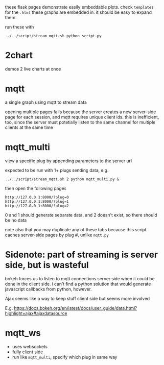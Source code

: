 these flask pages demonstrate easily embeddable plots. check `templates` for the
`.html` these graphs are embedded in. it should be easy to expand them.

run these with

```
../../script/stream_mqtt.sh python script.py
```

# 2chart

demos 2 live charts at once

# mqtt

a single graph using mqtt to stream data

opening multiple pages fails because the server creates a new server-side page
for each session, and mqtt requires unique client ids. this is inefficient, too,
since the server must potetially listen to the same channel for multiple clients
at the same time

# mqtt_multi

view a specific plug by appending parameters to the server url

expected to be run with 1+ plugs sending data, e.g.

```
../../script/stream_mqtt.sh 2 python mqtt_multi.py &
```

then open the following pages

```
http://127.0.0.1:8000/?plug=0
http://127.0.0.1:8000/?plug=1
http://127.0.0.1:8000/?plug=2
```

0 and 1 should generate separate data, and 2 doesn't exist, so there should be
no data

note also that you may duplicate any of these tabs because this script caches
server-side pages by plug #, unlike `mqtt.py`

# Sidenote: part of streaming is server side, but is wasteful

bokeh forces us to listen to mqtt connections server side when it could be done
in the client side. i can't find a python solution that would generate
javascript callbacks from python, however.

Ajax seems like a way to keep stuff client side but seems more involved

E.g. <https://docs.bokeh.org/en/latest/docs/user_guide/data.html?highlight=ajax#ajaxdatasource>

# mqtt_ws

- uses websockets
- fully client side
- run like `mqtt_multi`, specify which plug in same way
